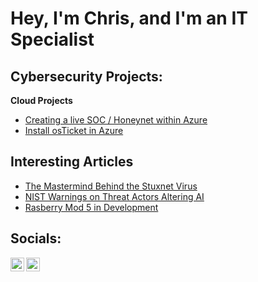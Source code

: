 <h1>Hey, I'm Chris, and I'm an IT Specialist</h1>

<h2>Cybersecurity Projects:</h2>

<b>Cloud Projects</b>
  - [Creating a live SOC / Honeynet within Azure](https://github.com/chrishernandez9/Cloud-SOC)
  - [Install osTicket in Azure](https://github.com/chrishernandez9/Install-osTicket-From-Scratch)


<h2> Interesting Articles </h2>

- [The Mastermind Behind the Stuxnet Virus](https://nltimes.nl/2024/01/08/dutch-man-sabotaged-iranian-nuclear-program-without-dutch-governments-knowledge-report)
- [NIST Warnings on Threat Actors Altering AI](https://cybernews.com/security/nist-ai-systems-cyberattacks/)
- [Rasberry Mod 5 in Development](https://www.tomshardware.com/raspberry-pi/raspberry-pi-compute-module-5-confirmed-by-ceo-eben-upton)


<h2> Socials: </h2>

[<img align="left" alt="JoshMadakor | LinkedIn" width="22px" src="https://cdn.jsdelivr.net/npm/simple-icons@v3/icons/linkedin.svg" />][linkedin]
[<img align="left" alt="JoshMadakor | Instagram" width="22px" src="https://cdn.jsdelivr.net/npm/simple-icons@v3/icons/instagram.svg" />][instagram]

[instagram]: https://www.instagram.com/cwitan/
[linkedin]: https://linkedin.com/in/chrishernandez9

<!--
**joshmadakor1/joshmadakor1** is a ✨ _special_ ✨ repository because its `README.md` (this file) appears on your GitHub profile.

Here are some ideas to get you started:

- 🔭 I’m currently working on ...
- 🌱 I’m currently learning ...
- 👯 I’m looking to collaborate on ...
- 🤔 I’m looking for help with ...
- 💬 Ask me about ...
- 📫 How to reach me: ...
- 😄 Pronouns: ...
- ⚡ Fun fact: ...
-->
